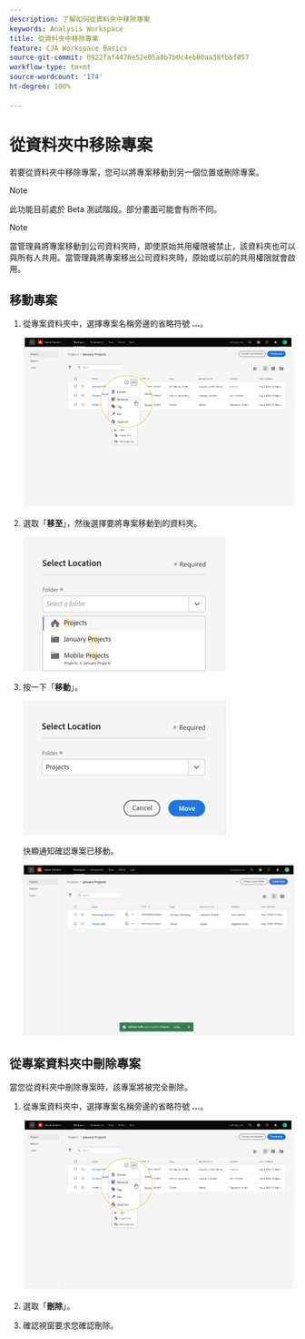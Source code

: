 ```yaml
---
description: 了解如何從資料夾中移除專案
keywords: Analysis Workspace
title: 從資料夾中移除專案
feature: CJA Workspace Basics
source-git-commit: 0922faf4476e52e05a8b7b0c4eb00aa38fbbf057
workflow-type: tm+mt
source-wordcount: '174'
ht-degree: 100%

---
```



# 從資料夾中移除專案

若要從資料夾中移除專案，您可以將專案移動到另一個位置或刪除專案。

>[!NOTE]
>
>此功能目前處於 Beta 測試階段。部分畫面可能會有所不同。

>[!NOTE]
>
>當管理員將專案移動到公司資料夾時，即使原始共用權限被禁止，該資料夾也可以與所有人共用。當管理員將專案移出公司資料夾時，原始或以前的共用權限就會啟用。

## 移動專案

1. 從專案資料夾中，選擇專案名稱旁邊的省略符號 **...**。

   ![](/help/analysis-workspace/build-workspace-project/assets/move1.png)

1. 選取「**移至**」，然後選擇要將專案移動到的資料夾。

   ![](/help/analysis-workspace/build-workspace-project/assets/move-select-location.png)

1. 按一下「**移動**」。

   ![](/help/analysis-workspace/build-workspace-project/assets/move-click-move.png)

   快顯通知確認專案已移動。

   ![](/help/analysis-workspace/build-workspace-project/assets/move-project-moved.png)

## 從專案資料夾中刪除專案

當您從資料夾中刪除專案時，該專案將被完全刪除。

1. 從專案資料夾中，選擇專案名稱旁邊的省略符號 **...**。

   ![](/help/analysis-workspace/build-workspace-project/assets/move1.png)

1. 選取「**刪除**」。

1. 確認視窗要求您確認刪除。
